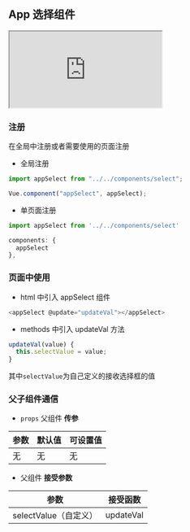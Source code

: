 ## App 选择组件 <!-- {docsify-ignore} -->

<div class="app-select">
  <iframe src="http://192.168.50.118:8080/#/app-select"></iframe>
</div>

<script>
  new Vue({
    el: '#main',
    data: { msg: 'Vue' }
  })
</script>

### 注册

在全局中注册或者需要使用的页面注册

- 全局注册

```javascript
import appSelect from "../../components/select";

Vue.component("appSelect", appSelect);
```

- 单页面注册

```javascript
import appSelect from '../../components/select'

components: {
  appSelect
},
```

### 页面中使用

- html 中引入 appSelect 组件

```javascript
<appSelect @update="updateVal"></appSelect>

```

- methods 中引入 updateVal 方法

```javascript
updateVal(value) {
  this.selectValue = value;
}

```

其中`selectValue`为自己定义的接收选择框的值

### 父子组件通信

- `props` 父组件 **传参**

| 参数 | 默认值 | 可设置值 |
| ---- | ------ | -------- |
| 无   | 无     | 无       |

- 父组件 **接受参数**

| 参数                  | 接受函数  |
| --------------------- | --------- |
| selectValue（自定义） | updateVal |
